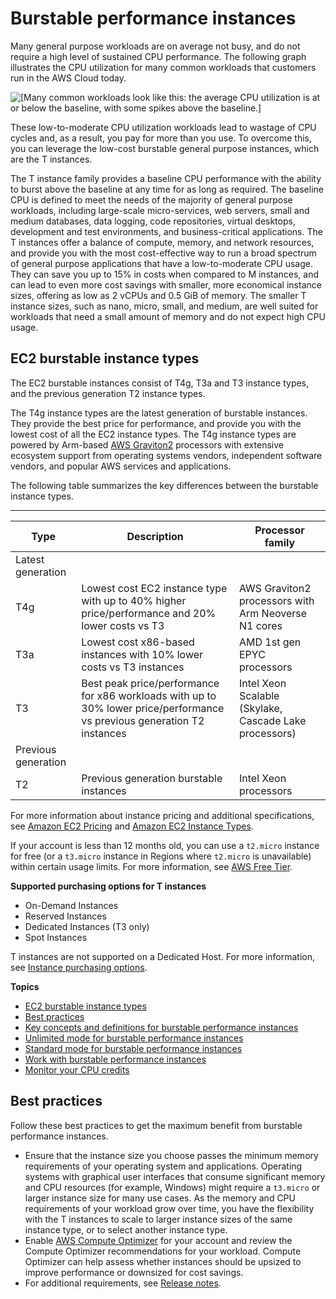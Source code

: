 # Burstable performance instances<a name="burstable-performance-instances"></a>

Many general purpose workloads are on average not busy, and do not require a high level of sustained CPU performance\. The following graph illustrates the CPU utilization for many common workloads that customers run in the AWS Cloud today\.

![\[Many common workloads look like this: the average CPU utilization is at or below the baseline, with some spikes above the baseline.\]](http://docs.aws.amazon.com/AWSEC2/latest/UserGuide/images/CPU-common-workloads.png)

These low\-to\-moderate CPU utilization workloads lead to wastage of CPU cycles and, as a result, you pay for more than you use\. To overcome this, you can leverage the low\-cost burstable general purpose instances, which are the T instances\. 

The T instance family provides a baseline CPU performance with the ability to burst above the baseline at any time for as long as required\. The baseline CPU is defined to meet the needs of the majority of general purpose workloads, including large\-scale micro\-services, web servers, small and medium databases, data logging, code repositories, virtual desktops, development and test environments, and business\-critical applications\. The T instances offer a balance of compute, memory, and network resources, and provide you with the most cost\-effective way to run a broad spectrum of general purpose applications that have a low\-to\-moderate CPU usage\. They can save you up to 15% in costs when compared to M instances, and can lead to even more cost savings with smaller, more economical instance sizes, offering as low as 2 vCPUs and 0\.5 GiB of memory\. The smaller T instance sizes, such as nano, micro, small, and medium, are well suited for workloads that need a small amount of memory and do not expect high CPU usage\.

## EC2 burstable instance types<a name="burstable-instance-types"></a>

The EC2 burstable instances consist of T4g, T3a and T3 instance types, and the previous generation T2 instance types\.

The T4g instance types are the latest generation of burstable instances\. They provide the best price for performance, and provide you with the lowest cost of all the EC2 instance types\. The T4g instance types are powered by Arm\-based [AWS Graviton2](http://aws.amazon.com/ec2/graviton) processors with extensive ecosystem support from operating systems vendors, independent software vendors, and popular AWS services and applications\.

The following table summarizes the key differences between the burstable instance types\.


****  

| Type | Description | Processor family | 
| --- | --- | --- | 
| Latest generation | 
| T4g |  Lowest cost EC2 instance type with up to 40% higher price/performance and 20% lower costs vs T3  |  AWS Graviton2 processors with Arm Neoverse N1 cores  | 
| T3a |  Lowest cost x86\-based instances with 10% lower costs vs T3 instances  |  AMD 1st gen EPYC processors  | 
| T3 |  Best peak price/performance for x86 workloads with up to 30% lower price/performance vs previous generation T2 instances  |  Intel Xeon Scalable \(Skylake, Cascade Lake processors\)  | 
| Previous generation | 
| T2 |  Previous generation burstable instances  |  Intel Xeon processors  | 

For more information about instance pricing and additional specifications, see [Amazon EC2 Pricing](https://aws.amazon.com/ec2/pricing/) and [Amazon EC2 Instance Types](https://aws.amazon.com/ec2/instance-types/)\.

If your account is less than 12 months old, you can use a `t2.micro` instance for free \(or a `t3.micro` instance in Regions where `t2.micro` is unavailable\) within certain usage limits\. For more information, see [AWS Free Tier](https://aws.amazon.com/free/)\.

**Supported purchasing options for T instances**
+ On\-Demand Instances
+ Reserved Instances
+ Dedicated Instances \(T3 only\)
+ Spot Instances

T instances are not supported on a Dedicated Host\. For more information, see [Instance purchasing options](instance-purchasing-options.md)\.

**Topics**
+ [EC2 burstable instance types](#burstable-instance-types)
+ [Best practices](#burstable-performance-instances-best-practices)
+ [Key concepts and definitions for burstable performance instances](burstable-credits-baseline-concepts.md)
+ [Unlimited mode for burstable performance instances](burstable-performance-instances-unlimited-mode.md)
+ [Standard mode for burstable performance instances](burstable-performance-instances-standard-mode.md)
+ [Work with burstable performance instances](burstable-performance-instances-how-to.md)
+ [Monitor your CPU credits](burstable-performance-instances-monitoring-cpu-credits.md)

## Best practices<a name="burstable-performance-instances-best-practices"></a>

Follow these best practices to get the maximum benefit from burstable performance instances\.
+ Ensure that the instance size you choose passes the minimum memory requirements of your operating system and applications\. Operating systems with graphical user interfaces that consume significant memory and CPU resources \(for example, Windows\) might require a `t3.micro` or larger instance size for many use cases\. As the memory and CPU requirements of your workload grow over time, you have the flexibility with the T instances to scale to larger instance sizes of the same instance type, or to select another instance type\.
+ Enable [AWS Compute Optimizer](http://aws.amazon.com/compute-optimizer/getting-started/) for your account and review the Compute Optimizer recommendations for your workload\. Compute Optimizer can help assess whether instances should be upsized to improve performance or downsized for cost savings\.
+ For additional requirements, see [Release notes](general-purpose-instances.md#general-purpose-instances-release-notes)\.